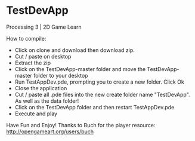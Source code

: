 # TestDevApp
Processing 3 | 2D Game Learn

How to compile:
- Click on clone and download then download zip.
- Cut / paste on desktop
- Extract the zip
- Click on the TestDevApp-master folder and move the TestDevApp-master folder to your desktop
- Run TestAppDev.pde, prompting you to create a new folder. Click Ok
- Close the application
- Cut / paste all .pde files into the new create folder name "TestDevApp". As well as the data folder!
- Click on the TestDevApp folder and then restart TestAppDev.pde
- Execute and play

Have Fun and Enjoy!
Thanks to Buch for the player resource: http://opengameart.org/users/buch
